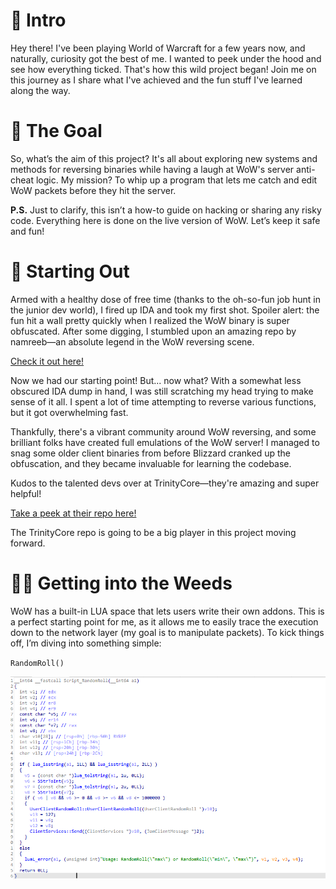 # 🌟 Intro

Hey there! I've been playing World of Warcraft for a few years now, and naturally, curiosity got the best of me. I wanted to peek under the hood and see how everything ticked. That's how this wild project began! Join me on this journey as I share what I've achieved and the fun stuff I've learned along the way.

# 🎯 The Goal

So, what’s the aim of this project? It's all about exploring new systems and methods for reversing binaries while having a laugh at WoW's server anti-cheat logic. My mission? To whip up a program that lets me catch and edit WoW packets before they hit the server. 

**P.S.** Just to clarify, this isn’t a how-to guide on hacking or sharing any risky code. Everything here is done on the live version of WoW. Let’s keep it safe and fun!

# 🚀 Starting Out

Armed with a healthy dose of free time (thanks to the oh-so-fun job hunt in the junior dev world), I fired up IDA and took my first shot. Spoiler alert: the fun hit a wall pretty quickly when I realized the WoW binary is super obfuscated. After some digging, I stumbled upon an amazing repo by namreeb—an absolute legend in the WoW reversing scene.

[Check it out here!](https://github.com/namreeb/dumpwow)

Now we had our starting point! But... now what? With a somewhat less obscured IDA dump in hand, I was still scratching my head trying to make sense of it all. I spent a lot of time attempting to reverse various functions, but it got overwhelming fast.

Thankfully, there's a vibrant community around WoW reversing, and some brilliant folks have created full emulations of the WoW server! I managed to snag some older client binaries from before Blizzard cranked up the obfuscation, and they became invaluable for learning the codebase.

Kudos to the talented devs over at TrinityCore—they're amazing and super helpful!

[Take a peek at their repo here!](https://github.com/TrinityCore/TrinityCore)

The TrinityCore repo is going to be a big player in this project moving forward.

# 🕵️‍♂️ Getting into the Weeds

WoW has a built-in LUA space that lets users write their own addons. This is a perfect starting point for me, as it allows me to easily trace the execution down to the network layer (my goal is to manipulate packets). To kick things off, I’m diving into something simple:

`RandomRoll()`

![RandomRoll](RandomRoll.png)

